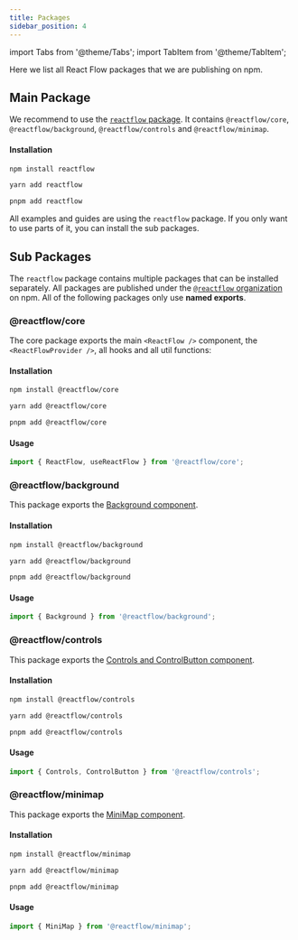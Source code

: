 ```yaml
---
title: Packages
sidebar_position: 4
---
```


import Tabs from '@theme/Tabs';
import TabItem from '@theme/TabItem';

Here we list all React Flow packages that we are publishing on npm.

## Main Package

We recommend to use the [`reactflow` package](https://www.npmjs.com/package/reactflow). It contains `@reactflow/core`, `@reactflow/background`, `@reactflow/controls` and `@reactflow/minimap`.

#### Installation

<Tabs>
  <TabItem value="npm" label="npm" default>

```bash
npm install reactflow
```

  </TabItem>
  <TabItem value="yarn" label="yarn">

```bash
yarn add reactflow
```

  </TabItem>
    <TabItem value="pnpm" label="pnpm">

```bash
pnpm add reactflow
```

  </TabItem>
</Tabs>

All examples and guides are using the `reactflow` package. If you only want to use parts of it, you can install the sub packages.

## Sub Packages

The `reactflow` package contains multiple packages that can be installed separately. All packages are published under the [`@reactflow` organization](https://www.npmjs.com/org/reactflow) on npm. All of the following packages only use **named exports**.

### @reactflow/core

The core package exports the main `<ReactFlow />` component, the `<ReactFlowProvider />`, all hooks and all util functions:

#### Installation

<Tabs>
  <TabItem value="npm" label="npm" default>

```bash
npm install @reactflow/core
```

  </TabItem>
  <TabItem value="yarn" label="yarn">

```bash
yarn add @reactflow/core
```

  </TabItem>
    <TabItem value="pnpm" label="pnpm">

```bash
pnpm add @reactflow/core
```

  </TabItem>
</Tabs>

#### Usage

```js
import { ReactFlow, useReactFlow } from '@reactflow/core';
```

### @reactflow/background

This package exports the [Background component](/docs/api/plugin-components/background).

#### Installation

<Tabs>
  <TabItem value="npm" label="npm" default>

```bash
npm install @reactflow/background
```

  </TabItem>
  <TabItem value="yarn" label="yarn">

```bash
yarn add @reactflow/background
```

  </TabItem>
    <TabItem value="pnpm" label="pnpm">

```bash
pnpm add @reactflow/background
```

  </TabItem>
</Tabs>

#### Usage

```js
import { Background } from '@reactflow/background';
```

### @reactflow/controls

This package exports the [Controls and ControlButton component](/docs/api/plugin-components/controls).

#### Installation

<Tabs>
  <TabItem value="npm" label="npm" default>

```bash
npm install @reactflow/controls
```

  </TabItem>
  <TabItem value="yarn" label="yarn">

```bash
yarn add @reactflow/controls
```

  </TabItem>
    <TabItem value="pnpm" label="pnpm">

```bash
pnpm add @reactflow/controls
```

  </TabItem>
</Tabs>

#### Usage

```js
import { Controls, ControlButton } from '@reactflow/controls';
```

### @reactflow/minimap

This package exports the [MiniMap component](/docs/api/plugin-components/minimap).

#### Installation

<Tabs>
  <TabItem value="npm" label="npm" default>

```bash
npm install @reactflow/minimap
```

  </TabItem>
  <TabItem value="yarn" label="yarn">

```bash
yarn add @reactflow/minimap
```

  </TabItem>
    <TabItem value="pnpm" label="pnpm">

```bash
pnpm add @reactflow/minimap
```

  </TabItem>
</Tabs>

#### Usage

```js
import { MiniMap } from '@reactflow/minimap';
```
